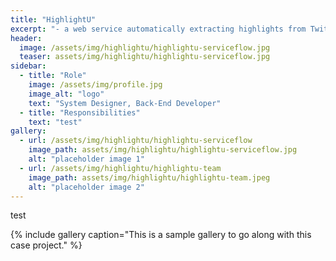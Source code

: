 ```yaml
---
title: "HighlightU"
excerpt: "- a web service automatically extracting highlights from Twitch videos "
header:
  image: /assets/img/highlightu/highlightu-serviceflow.jpg
  teaser: assets/img/highlightu/highlightu-serviceflow.jpg
sidebar:
  - title: "Role"
    image: /assets/img/profile.jpg
    image_alt: "logo"
    text: "System Designer, Back-End Developer"
  - title: "Responsibilities"
    text: "test"
gallery:
  - url: /assets/img/highlightu/highlightu-serviceflow
    image_path: assets/img/highlightu/highlightu-serviceflow.jpg
    alt: "placeholder image 1"
  - url: /assets/img/highlightu/highlightu-team
    image_path: assets/img/highlightu/highlightu-team.jpeg
    alt: "placeholder image 2"
---
```



test 

{% include gallery caption="This is a sample gallery to go along with this case project." %}